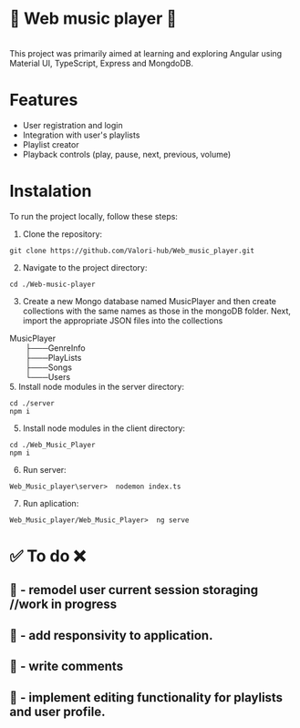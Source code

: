 # 🎵 Web music player 🎵
<br>
This project was primarily aimed at learning and exploring Angular using Material UI, TypeScript, Express and MongdoDB.

# Features
* User registration and login
* Integration with user's playlists
* Playlist creator
* Playback controls (play, pause, next, previous, volume)

# Instalation

To run the project locally, follow these steps:

1. Clone the repository:
```
git clone https://github.com/Valori-hub/Web_music_player.git
```
2. Navigate to the project directory:
```
cd ./Web-music-player
```
3. Create a new Mongo database named MusicPlayer and then create collections with the same names as those in the mongoDB folder. Next, import the appropriate JSON files into the collections

MusicPlayer <br/>
&emsp;&emsp;├───GenreInfo <br/>
&emsp;&emsp;├───PlayLists <br/>
&emsp;&emsp;├───Songs <br/>
&emsp;&emsp;└───Users <br/>
5. Install node modules in the server directory:
```
cd ./server
npm i
```
5. Install node modules in the client directory:
```
cd ./Web_Music_Player
npm i
```
6. Run server:
```
Web_Music_player\server>  nodemon index.ts
```
7. Run aplication:
```
Web_Music_player/Web_Music_Player>  ng serve
```
# ✅ To do :x: 

## 🔲 - remodel user current session storaging  //work in progress
## 🔲 - add responsivity to application.
## 🔲 - write comments
## 🔲 - implement editing functionality for playlists and user profile.
